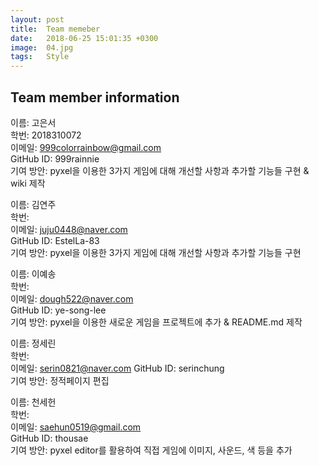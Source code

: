 ```yaml
---
layout: post
title:  Team memeber
date:   2018-06-25 15:01:35 +0300
image:  04.jpg
tags:   Style
---
```


## Team member information

이름: 고은서  
학번: 2018310072<br>
이메일: 999colorrainbow@gmail.com  
GitHub ID: 999rainnie  
기여 방안: pyxel을 이용한 3가지 게임에 대해 개선할 사항과 추가할 기능들 구현 & wiki 제작
<br>

이름: 김연주   
학번:  <br>
이메일: juju0448@naver.com  
GitHub ID: EstelLa-83 <br>
기여 방안: pyxel을 이용한 3가지 게임에 대해 개선할 사항과 추가할 기능들 구현

이름: 이예송  
학번:  <br>
이메일: dough522@naver.com  
GitHub ID: ye-song-lee <br>
기여 방안: pyxel을 이용한 새로운 게임을 프로젝트에 추가 & README.md 제작

이름: 정세린  
학번:  <br>
이메일: serin0821@naver.com
GitHub ID: serinchung <br>
기여 방안: 정적페이지 편집 

이름: 천세헌  
학번: <br>
이메일: saehun0519@gmail.com   
GitHub ID: thousae <br>
기여 방안: pyxel editor를 활용하여 직접 게임에 이미지, 사운드, 색 등을 추가

